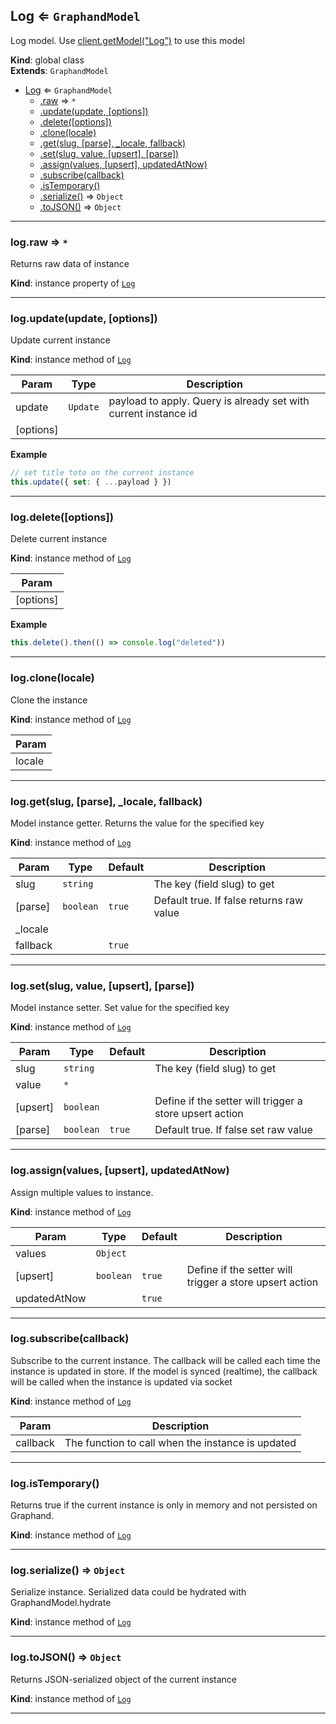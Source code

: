 <a name="Log"></a>

## Log ⇐ <code>GraphandModel</code>
Log model. Use [client.getModel("Log")](Client#getModel) to use this model

**Kind**: global class  
**Extends**: <code>GraphandModel</code>  

* [Log](Log.md#Log) ⇐ <code>GraphandModel</code>
    * [.raw](#) ⇒ <code>\*</code>
    * [.update(update, [options])](#)
    * [.delete([options])](#)
    * [.clone(locale)](#)
    * [.get(slug, [parse], _locale, fallback)](#)
    * [.set(slug, value, [upsert], [parse])](#)
    * [.assign(values, [upsert], updatedAtNow)](#)
    * [.subscribe(callback)](#)
    * [.isTemporary()](#)
    * [.serialize()](#) ⇒ <code>Object</code>
    * [.toJSON()](#) ⇒ <code>Object</code>


* * *

<a name=""></a>

### log.raw ⇒ <code>\*</code>
Returns raw data of instance

**Kind**: instance property of [<code>Log</code>](Log.md#Log)  

* * *

<a name=""></a>

### log.update(update, [options])
Update current instance

**Kind**: instance method of [<code>Log</code>](Log.md#Log)  

| Param | Type | Description |
| --- | --- | --- |
| update | <code>Update</code> | payload to apply. Query is already set with current instance id |
| [options] |  |  |

**Example**  
```js
// set title toto on the current instance
this.update({ set: { ...payload } })
```

* * *

<a name=""></a>

### log.delete([options])
Delete current instance

**Kind**: instance method of [<code>Log</code>](Log.md#Log)  

| Param |
| --- |
| [options] | 

**Example**  
```js
this.delete().then(() => console.log("deleted"))
```

* * *

<a name=""></a>

### log.clone(locale)
Clone the instance

**Kind**: instance method of [<code>Log</code>](Log.md#Log)  

| Param |
| --- |
| locale | 


* * *

<a name=""></a>

### log.get(slug, [parse], _locale, fallback)
Model instance getter. Returns the value for the specified key

**Kind**: instance method of [<code>Log</code>](Log.md#Log)  

| Param | Type | Default | Description |
| --- | --- | --- | --- |
| slug | <code>string</code> |  | The key (field slug) to get |
| [parse] | <code>boolean</code> | <code>true</code> | Default true. If false returns raw value |
| _locale |  |  |  |
| fallback |  | <code>true</code> |  |


* * *

<a name=""></a>

### log.set(slug, value, [upsert], [parse])
Model instance setter. Set value for the specified key

**Kind**: instance method of [<code>Log</code>](Log.md#Log)  

| Param | Type | Default | Description |
| --- | --- | --- | --- |
| slug | <code>string</code> |  | The key (field slug) to get |
| value | <code>\*</code> |  |  |
| [upsert] | <code>boolean</code> |  | Define if the setter will trigger a store upsert action |
| [parse] | <code>boolean</code> | <code>true</code> | Default true. If false set raw value |


* * *

<a name=""></a>

### log.assign(values, [upsert], updatedAtNow)
Assign multiple values to instance.

**Kind**: instance method of [<code>Log</code>](Log.md#Log)  

| Param | Type | Default | Description |
| --- | --- | --- | --- |
| values | <code>Object</code> |  |  |
| [upsert] | <code>boolean</code> | <code>true</code> | Define if the setter will trigger a store upsert action |
| updatedAtNow |  | <code>true</code> |  |


* * *

<a name=""></a>

### log.subscribe(callback)
Subscribe to the current instance. The callback will be called each time the instance is updated in store.
If the model is synced (realtime), the callback will be called when the instance is updated via socket

**Kind**: instance method of [<code>Log</code>](Log.md#Log)  

| Param | Description |
| --- | --- |
| callback | The function to call when the instance is updated |


* * *

<a name=""></a>

### log.isTemporary()
Returns true if the current instance is only in memory and not persisted on Graphand.

**Kind**: instance method of [<code>Log</code>](Log.md#Log)  

* * *

<a name=""></a>

### log.serialize() ⇒ <code>Object</code>
Serialize instance. Serialized data could be hydrated with GraphandModel.hydrate

**Kind**: instance method of [<code>Log</code>](Log.md#Log)  

* * *

<a name=""></a>

### log.toJSON() ⇒ <code>Object</code>
Returns JSON-serialized object of the current instance

**Kind**: instance method of [<code>Log</code>](Log.md#Log)  

* * *

